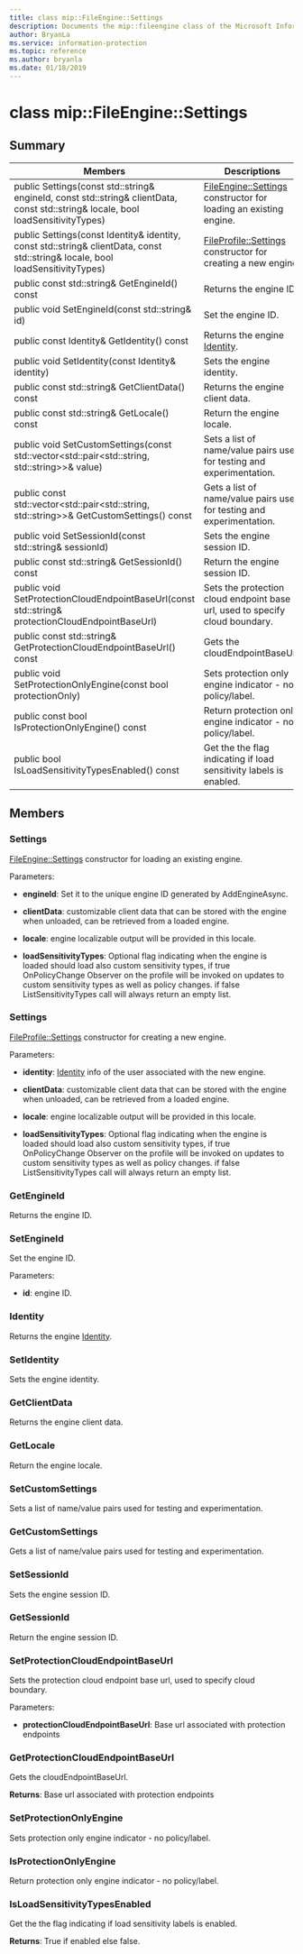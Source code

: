 ```yaml
---
title: class mip::FileEngine::Settings 
description: Documents the mip::fileengine class of the Microsoft Information Protection (MIP) SDK.
author: BryanLa
ms.service: information-protection
ms.topic: reference
ms.author: bryanla
ms.date: 01/18/2019
---
```


# class mip::FileEngine::Settings 
  
## Summary
 Members                        | Descriptions                                
--------------------------------|---------------------------------------------
public Settings(const std::string& engineId, const std::string& clientData, const std::string& locale, bool loadSensitivityTypes)  |  [FileEngine::Settings](class_mip_fileengine_settings.md) constructor for loading an existing engine.
public Settings(const Identity& identity, const std::string& clientData, const std::string& locale, bool loadSensitivityTypes)  |  [FileProfile::Settings](class_mip_fileprofile_settings.md) constructor for creating a new engine.
public const std::string& GetEngineId() const  |  Returns the engine ID.
public void SetEngineId(const std::string& id)  |  Set the engine ID.
public const Identity& GetIdentity() const  |  Returns the engine [Identity](undefined).
public void SetIdentity(const Identity& identity)  |  Sets the engine identity.
public const std::string& GetClientData() const  |  Returns the engine client data.
public const std::string& GetLocale() const  |  Return the engine locale.
public void SetCustomSettings(const std::vector<std::pair<std::string, std::string>>& value)  |  Sets a list of name/value pairs used for testing and experimentation.
public const std::vector<std::pair<std::string, std::string>>& GetCustomSettings() const  |  Gets a list of name/value pairs used for testing and experimentation.
public void SetSessionId(const std::string& sessionId)  |  Sets the engine session ID.
public const std::string& GetSessionId() const  |  Return the engine session ID.
public void SetProtectionCloudEndpointBaseUrl(const std::string& protectionCloudEndpointBaseUrl)  |  Sets the protection cloud endpoint base url, used to specify cloud boundary.
public const std::string& GetProtectionCloudEndpointBaseUrl() const  |  Gets the cloudEndpointBaseUrl.
public void SetProtectionOnlyEngine(const bool protectionOnly)  |  Sets protection only engine indicator - no policy/label.
public const bool IsProtectionOnlyEngine() const  |  Return protection only engine indicator - no policy/label.
public bool IsLoadSensitivityTypesEnabled() const  |  Get the the flag indicating if load sensitivity labels is enabled.
  
## Members
  
### Settings
[FileEngine::Settings](class_mip_fileengine_settings.md) constructor for loading an existing engine.

Parameters:  
* **engineId**: Set it to the unique engine ID generated by AddEngineAsync. 


* **clientData**: customizable client data that can be stored with the engine when unloaded, can be retrieved from a loaded engine. 


* **locale**: engine localizable output will be provided in this locale. 


* **loadSensitivityTypes**: Optional flag indicating when the engine is loaded should load also custom sensitivity types, if true OnPolicyChange Observer on the profile will be invoked on updates to custom sensitivity types as well as policy changes. if false ListSensitivityTypes call will always return an empty list.


  
### Settings
[FileProfile::Settings](class_mip_fileprofile_settings.md) constructor for creating a new engine.

Parameters:  
* **identity**: [Identity](undefined) info of the user associated with the new engine. 


* **clientData**: customizable client data that can be stored with the engine when unloaded, can be retrieved from a loaded engine. 


* **locale**: engine localizable output will be provided in this locale. 


* **loadSensitivityTypes**: Optional flag indicating when the engine is loaded should load also custom sensitivity types, if true OnPolicyChange Observer on the profile will be invoked on updates to custom sensitivity types as well as policy changes. if false ListSensitivityTypes call will always return an empty list.


  
### GetEngineId
Returns the engine ID.
  
### SetEngineId
Set the engine ID.

Parameters:  
* **id**: engine ID.


  
### Identity
Returns the engine [Identity](undefined).
  
### SetIdentity
Sets the engine identity.
  
### GetClientData
Returns the engine client data.
  
### GetLocale
Return the engine locale.
  
### SetCustomSettings
Sets a list of name/value pairs used for testing and experimentation.
  
### GetCustomSettings
Gets a list of name/value pairs used for testing and experimentation.
  
### SetSessionId
Sets the engine session ID.
  
### GetSessionId
Return the engine session ID.
  
### SetProtectionCloudEndpointBaseUrl
Sets the protection cloud endpoint base url, used to specify cloud boundary.

Parameters:  
* **protectionCloudEndpointBaseUrl**: Base url associated with protection endpoints


  
### GetProtectionCloudEndpointBaseUrl
Gets the cloudEndpointBaseUrl.

  
**Returns**: Base url associated with protection endpoints
  
### SetProtectionOnlyEngine
Sets protection only engine indicator - no policy/label.
  
### IsProtectionOnlyEngine
Return protection only engine indicator - no policy/label.
  
### IsLoadSensitivityTypesEnabled
Get the the flag indicating if load sensitivity labels is enabled.

  
**Returns**: True if enabled else false.